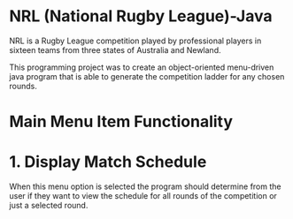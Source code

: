 # NRL (National Rugby League)-Java

NRL is a Rugby League competition played by professional players in sixteen teams from three states of Australia and Newland.

This programming project was to create an object-oriented menu-driven java program that is able to generate the competition ladder for any chosen rounds.

# Main Menu Item Functionality
  
# 1. Display Match Schedule
  When this menu option is selected the program should determine from the user if they want to view the schedule for all rounds of the competition or just a selected round.

